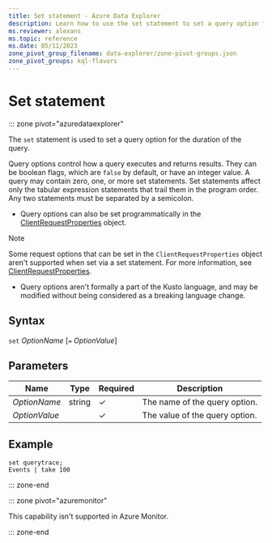 ```yaml
---
title: Set statement - Azure Data Explorer
description: Learn how to use the set statement to set a query option for the duration of the query.
ms.reviewer: alexans
ms.topic: reference
ms.date: 05/11/2023
zone_pivot_group_filename: data-explorer/zone-pivot-groups.json
zone_pivot_groups: kql-flavors
---
```

# Set statement

::: zone pivot="azuredataexplorer"

The `set` statement is used to set a query option for the duration of the query.

Query options control how a query executes and returns results. They can be boolean flags, which are `false` by default, or have an integer value. A query may contain zero, one, or more set statements. Set statements affect only the tabular expression statements that trail them in the program order. Any two statements must be separated by a semicolon.

* Query options can also be set programmatically in the [ClientRequestProperties](../api/netfx/request-properties.md#clientrequestproperties) object.

> [!NOTE]
> Some request options that can be set in the `ClientRequestProperties` object aren't supported when set via a set statement. For more information, see [ClientRequestProperties](../api/netfx/request-properties.md#clientrequestproperties-options).
  
* Query options aren't formally a part of the Kusto language, and may be modified without being considered as a breaking language change.

## Syntax

`set` *OptionName* [`=` *OptionValue*]

## Parameters

| Name | Type | Required | Description |
|--|--|--|--|
| *OptionName* | string | &check; | The name of the query option.|
| *OptionValue* | | &check; | The value of the query option.|

## Example

```kusto
set querytrace;
Events | take 100
```

::: zone-end

::: zone pivot="azuremonitor"

This capability isn't supported in Azure Monitor.

::: zone-end
